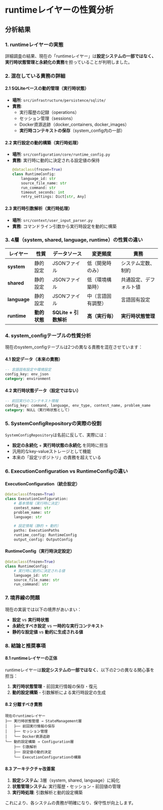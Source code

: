 # runtimeレイヤーの性質分析

## 分析結果

### 1. runtimeレイヤーの実態

詳細調査の結果、現在の「runtimeレイヤー」は**設定システムの一部ではなく、実行時状態管理と永続化の責務**を担っていることが判明しました。

### 2. 混在している責務の詳細

#### 2.1 SQLiteベースの動的管理（実行時状態）
- **場所**: `src/infrastructure/persistence/sqlite/`
- **責務**: 
  - 実行履歴の記録（operations）
  - セッション管理（sessions）
  - Docker資源追跡（docker_containers, docker_images）
  - **実行時コンテキストの保存**（system_config内の一部）

#### 2.2 実行設定の動的構築（実行時処理）
- **場所**: `src/configuration/core/runtime_config.py`
- **責務**: 実行時に動的に決定される設定値の保持
  ```python
  @dataclass(frozen=True)
  class RuntimeConfig:
      language_id: str
      source_file_name: str
      run_command: str
      timeout_seconds: int
      retry_settings: Dict[str, Any]
  ```

#### 2.3 実行時引数解析（実行時処理）
- **場所**: `src/context/user_input_parser.py`
- **責務**: コマンドライン引数から実行時設定を動的に構築

### 3. 4層（system, shared, language, runtime）の性質の違い

| レイヤー | 性質 | データソース | 変更頻度 | 責務 |
|---------|------|-------------|----------|------|
| **system** | 静的設定 | JSONファイル | 低（開発時のみ） | システム定数、制約 |
| **shared** | 静的設定 | JSONファイル | 低（環境構築時） | 共通設定、デフォルト値 |
| **language** | 静的設定 | JSONファイル | 中（言語固有調整） | 言語固有設定 |
| **runtime** | **動的状態** | **SQLite + 引数解析** | **高（実行毎）** | **実行時状態管理** |

### 4. system_configテーブルの性質分析

現在のsystem_configテーブルは2つの異なる責務を混在させています：

#### 4.1 設定データ（本来の責務）
```sql
-- 言語固有設定や環境設定
config_key: env_json
category: environment
```

#### 4.2 実行時状態データ（設定ではない）
```sql
-- 前回実行のコンテキスト情報
config_key: command, language, env_type, contest_name, problem_name
category: NULL（実行時状態として）
```

### 5. SystemConfigRepositoryの実際の役割

`SystemConfigRepository`は名前に反して、実際には：
- **設定の永続化** + **実行時状態の永続化** を同時に担当
- 汎用的なkey-valueストレージとして機能
- 本来の「設定リポジトリ」の責務を超えている

### 6. ExecutionConfiguration vs RuntimeConfigの違い

#### ExecutionConfiguration（統合設定）
```python
@dataclass(frozen=True)
class ExecutionConfiguration:
    # 基本情報（実行時に決定）
    contest_name: str
    problem_name: str
    language: str
    
    # 設定情報（静的 + 動的）
    paths: ExecutionPaths
    runtime_config: RuntimeConfig
    output_config: OutputConfig
```

#### RuntimeConfig（実行時決定設定）
```python
@dataclass(frozen=True)
class RuntimeConfig:
    # 実行時に動的に決定される値
    language_id: str
    source_file_name: str
    run_command: str
```

### 7. 境界線の問題

現在の実装では以下の境界があいまい：
- **設定** vs **実行時状態**
- **永続化すべき設定** vs **一時的な実行コンテキスト**
- **静的な設定値** vs **動的に生成される値**

### 8. 結論と推奨事項

#### 8.1 runtimeレイヤーの正体
runtimeレイヤーは**設定システムの一部ではなく**、以下の2つの異なる関心事を担当：
1. **実行時状態管理** - 前回実行情報の保存・復元
2. **動的設定構築** - 引数解析による実行時設定の生成

#### 8.2 分離すべき責務
```
現在のruntimeレイヤー
├── 実行時状態管理 → StateManagement層
│   ├── 前回実行情報の保存
│   ├── セッション管理
│   └── Docker資源追跡
└── 動的設定構築 → Configuration層
    ├── 引数解析
    ├── 設定値の動的決定
    └── ExecutionConfigurationの構築
```

#### 8.3 アーキテクチャ改善案
1. **設定システム**: 3層（system, shared, language）に純化
2. **状態管理システム**: 実行履歴・セッション・前回値の管理
3. **実行時処理**: 引数解析と動的設定構築

これにより、各システムの責務が明確になり、保守性が向上します。